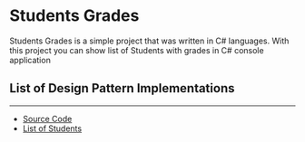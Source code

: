 # Students Grades
Students Grades is a simple project that was written in C# languages.
With this project you can show list of Students with grades in C# console application



## List of Design Pattern Implementations
-----------------------------------------

* [Source Code](/StudentsGrades/Program.cs)
* [List of Students](/StudentsGrades/students.txt)

